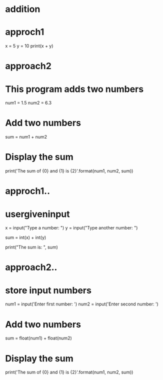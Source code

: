# addition
# approch1
x = 5
y = 10
print(x + y)

# approach2
# This program adds two numbers

num1 = 1.5
num2 = 6.3

# Add two numbers
sum = num1 + num2

# Display the sum
print('The sum of {0} and {1} is {2}'.format(num1, num2, sum))



# approch1..
# usergiveninput
x = input("Type a number: ")
y = input("Type another number: ")

sum = int(x) + int(y)

print("The sum is: ", sum)

# approach2..
# store input numbers
num1 = input('Enter first number: ')
num2 = input('Enter second number: ')

# Add two numbers
sum = float(num1) + float(num2)

# Display the sum
print('The sum of {0} and {1} is {2}'.format(num1, num2, sum))
